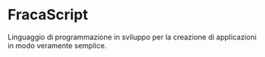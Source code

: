 # FracaScript
Linguaggio di programmazione in sviluppo per la creazione di applicazioni in modo veramente semplice.
